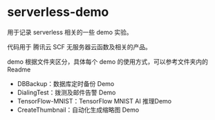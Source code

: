 # serverless-demo

用于记录 serverless 相关的一些 demo 实验。

代码用于 腾讯云 SCF 无服务器云函数及相关的产品。

demo 根据文件夹区分，具体每个 demo 的使用方式，可以参考文件夹内的 Readme

* DBBackup：数据库定时备份 Demo
* DialingTest：拨测及邮件告警 Demo
* TensorFlow-MNIST：TensorFlow MNIST AI 推理Demo
* CreateThumbnail：自动化生成缩略图 Demo
